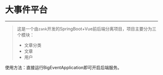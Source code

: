 # 大事件平台

---
>这是一个由`zank`开发的SpringBoot+Vue前后端分离项目，项目主要分为三个模块：
> * 文章分类
> * 文章
> * 用户

使用方法：直接运行BigEventApplication即可开启后端服务。
